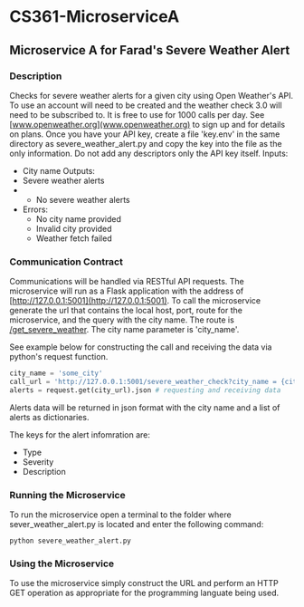 # CS361-MicroserviceA
## Microservice A for Farad's Severe Weather Alert
### Description
Checks for severe weather alerts for a given city using Open Weather's API. To use an account will  need to be created and the weather check 3.0 will need to be subscribed to.  It is free to use for 1000 calls per day.  See [www.openweather.org](www.openweather.org) to sign up and for details on plans.  Once you have your API key, create a file 'key.env' in the same directory as severe_weather_alert.py and copy the key into the file as the only information. Do not add any descriptors only the API key itself.
Inputs: 
- City name
Outputs:
- Severe weather alerts
- - No severe weather alerts
- Errors:
  - No city name provided
  - Invalid city provided
  - Weather fetch failed
### Communication Contract
Communications will be handled via RESTful API requests.  The microservice will run as a Flask application with the address of 
[http://127.0.0.1:5001](http://127.0.0.1:5001).
To call the microservice generate the url that contains the local host, port, route for the microservice, and the query with the city name.  The route is 
[/get_severe_weather](/get_severe_weather). The city name parameter is 'city_name'.

See example below for constructing the call and receiving the data via python's request function.  
```python
city_name = 'some_city'
call_url = 'http://127.0.0.1:5001/severe_weather_check?city_name = {city_name}'
alerts = request.get(city_url).json # requesting and receiving data
```
Alerts data will be returned in json format with the city name and a list of alerts as dictionaries.

The keys for the alert infomration are:
- Type
- Severity
- Description



### Running the Microservice
To run the microservice open a terminal to the folder where sever_weather_alert.py is located and enter the following command:

```
python severe_weather_alert.py
```

### Using the Microservice
To use the microservice simply construct the URL and perform an HTTP GET operation as appropriate for the programming languate being used.

